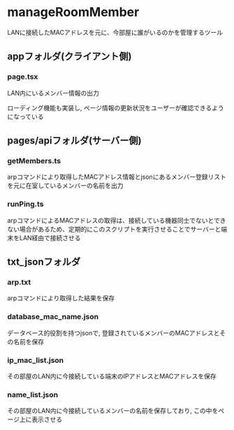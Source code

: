 # manageRoomMember
LANに接続したMACアドレスを元に、今部屋に誰がいるのかを管理するツール

## appフォルダ(クライアント側)
### page.tsx
LAN内にいるメンバー情報の出力

ローディング機能も実装し, ページ情報の更新状況をユーザーが確認できるようになっている

## pages/apiフォルダ(サーバー側)
### getMembers.ts
arpコマンドにより取得したMACアドレス情報とjsonにあるメンバー登録リストを元に在室しているメンバーの名前を出力

### runPing.ts
arpコマンドによるMACアドレスの取得は、接続している機器同士でないとできない場合があるため、定期的にこのスクリプトを実行させることでサーバーと端末をLAN経由で接続させる

## txt_jsonフォルダ
### arp.txt
arpコマンドにより取得した結果を保存

### database_mac_name.json
データベース的役割を持つjsonで, 登録されているメンバーのMACアドレスとその名前を保存

### ip_mac_list.json
その部屋のLAN内に今接続している端末のIPアドレスとMACアドレスを保存

### name_list.json
その部屋のLAN内に今接続しているメンバーの名前を保存しており, この中をページ上に表示させる
